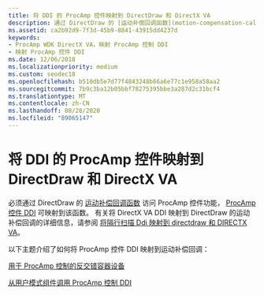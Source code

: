 ```yaml
---
title: 将 DDI 的 ProcAmp 控件映射到 DirectDraw 和 DirectX VA
description: 通过 DirectDraw 的 [运动补偿回调函数](motion-compensation-callbacks.md)访问 ProcAmp 控件功能，并将其映射到 [ProcAmp 控制 DDI](./procamp-control-ddi.md)。
ms.assetid: ca2b92d9-7f3d-45b9-8841-43915dd4237d
keywords:
- ProcAmp WDK DirectX VA，映射 ProcAmp 控制 DDI
- 映射 ProcAmp 控件 DDI
ms.date: 12/06/2018
ms.localizationpriority: medium
ms.custom: seodec18
ms.openlocfilehash: b510db5e7d77f4843248b66a6e77c1e958a58aa2
ms.sourcegitcommit: 7b9c3ba12b05bbf78275395bbe3a287d2c31bcf4
ms.translationtype: MT
ms.contentlocale: zh-CN
ms.lasthandoff: 08/28/2020
ms.locfileid: "89065147"
---
```

# <a name="map-the-procamp-control-ddi-to-directdraw-and-directx-va"></a>将 DDI 的 ProcAmp 控件映射到 DirectDraw 和 DirectX VA

必须通过 DirectDraw 的 [运动补偿回调函数](motion-compensation-callbacks.md) 访问 ProcAmp 控件功能， [ProcAmp 控件 DDI](./procamp-control-ddi.md) 可映射到该函数。 有关将 DirectX VA DDI 映射到 DirectDraw 的运动补偿回调的详细信息，请参阅 [将隔行扫描 Ddi 映射到 directdraw 和 DIRECTX VA](mapping-the-deinterlace-ddi-to-directdraw-and-directx-va.md)。

以下主题介绍了如何将 ProcAmp 控件 DDI 映射到运动补偿回调：

[用于 ProcAmp 控制的反交错容器设备](deinterlace-container-device-for-procamp-control.md)

[从用户模式组件调用 ProcAmp 控制 DDI](calling-the-procamp-control-ddi-from-a-user-mode-component.md)

 

